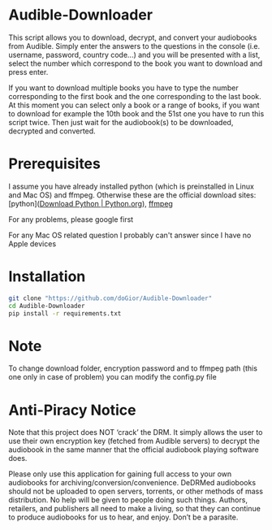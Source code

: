 # Audible-Downloader

This script allows you to download, decrypt, and convert your audiobooks from Audible. Simply enter the answers to the questions in the console (i.e. username, password, country code...) and you will be presented with a list, select the number which correspond to the book you want to download and press enter. 

If you want to download multiple books you have to type the number corresponding to the first book and the one corresponding to the last book. At this moment you can select only a book or a range of books, if you want to download for example the 10th book and the 51st one you have to run this script twice. Then just wait for the audiobook(s) to be downloaded, decrypted and converted.

# Prerequisites

I assume you have already installed python (which is preinstalled in Linux and Mac OS) and ffmpeg. Otherwise these are the official download sites: [python]([Download Python | Python.org](https://www.python.org/downloads/)), [ffmpeg](https://ffmpeg.org/download.html) 

For any problems, please google first

For any Mac OS related question I probably can't answer since I have no Apple devices

# Installation

```bash
git clone "https://github.com/doGior/Audible-Downloader"
cd Audible-Downloader
pip install -r requirements.txt
```

# Note

To change download folder, encryption password and to ffmpeg path (this one only in case of problem) you can modify the config.py file

# Anti-Piracy Notice

Note that this project does NOT ‘crack’ the DRM. It simply allows the user to use their own encryption key (fetched from Audible servers) to decrypt the audiobook in the same manner that the official audiobook playing software does.

Please only use this application for gaining full access to your own audiobooks for archiving/conversion/convenience. DeDRMed audiobooks should not be uploaded to open servers, torrents, or other methods of mass distribution. No help will be given to people doing such things. Authors, retailers, and publishers all need to make a living, so that they can continue to produce audiobooks for us to hear, and enjoy. Don’t be a parasite.
